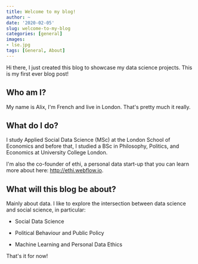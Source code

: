 ```yaml
---
title: Welcome to my blog!
author: ~
date: '2020-02-05'
slug: welcome-to-my-blog
categories: [general]
images:
- lse.jpg
tags: [General, About]
---
```


Hi there, I just created this blog to showcase my data science projects. This is my first ever blog post!
<!--more-->

## Who am I?

My name is Alix, I'm French and live in London. That's pretty much it really.


## What do I do?

I study Applied Social Data Science (MSc) at the London School of Economics and before that, I studied a BSc in Philosophy, Politics, and Economics at University College London. 

I'm also the co-founder of ethi, a personal data start-up that you can learn more about here: http://ethi.webflow.io.


## What will this blog be about?

Mainly about data. I like to explore the intersection between data science and social science, in particular: 

* Social Data Science

* Political Behaviour and Public Policy

* Machine Learning and Personal Data Ethics


That's it for now!